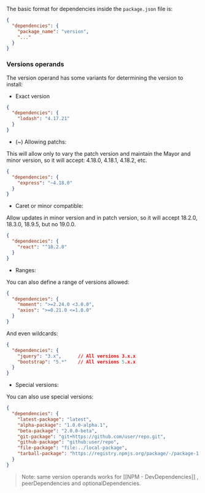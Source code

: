 
The basic format for dependencies inside the `package.json` file is: 

```json
{
  "dependencies": {
    "package_name": "version",
    "..."
  }
}
```

### Versions operands

The version operand has some variants for determining the version to install: 

* Exact version

```json
{
  "dependencies": {
    "lodash": "4.17.21"
  }
}
```

* (~) Allowing patchs: 

This will allow only to vary the patch version and maintain the Mayor and minor version, so it will accept: 4.18.0, 4.18.1, 4.18.2, etc.

```json
{
  "dependencies": {
    "express": "~4.18.0"  
  }
}
```

* Caret or minor compatible: 

Allow updates in minor version and in patch version, so it will accept 18.2.0, 18.3.0, 18.9.5, but no 19.0.0. 
```json
{
  "dependencies": {
    "react": "^18.2.0" 
  }
}
```

* Ranges: 

You can also define a range of versions allowed: 

```json
{
  "dependencies": {
    "moment": ">=2.24.0 <3.0.0",
    "axios": ">=0.21.0 <=1.0.0"
  }
}
```

And even wildcards: 

```json
{
  "dependencies": {
    "jquery": "3.x",      // All versions 3.x.x
    "bootstrap": "5.*"    // All versions 5.x.x
  }
}
```

* Special versions: 

You can also use special versions: 
```json
{
  "dependencies": {
    "latest-package": "latest",
    "alpha-package": "1.0.0-alpha.1",
    "beta-package": "2.0.0-beta",
    "git-package": "git+https://github.com/user/repo.git",
    "github-package": "github:user/repo",
    "file-package": "file:../local-package",
    "tarball-package": "https://registry.npmjs.org/package/-/package-1.0.0.tgz"
  }
}
```



>Note: same version operands works for [[NPM - DevDependencies]] , peerDependencies and optionalDependencies. 

